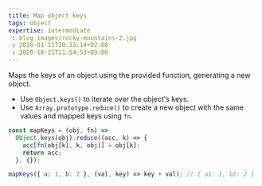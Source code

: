 ```yaml
---
title: Map object keys
tags: object
expertise: intermediate
 : blog_images/rocky-mountains-2.jpg
 : 2018-01-11T20:33:14+02:00
 : 2020-10-21T21:54:53+03:00
---
```


Maps the keys of an object using the provided function, generating a new object.

- Use `Object.keys()` to iterate over the object's keys.
- Use `Array.prototype.reduce()` to create a new object with the same values and mapped keys using `fn`.

```js
const mapKeys = (obj, fn) =>
  Object.keys(obj).reduce((acc, k) => {
    acc[fn(obj[k], k, obj)] = obj[k];
    return acc;
  }, {});
```

```js
mapKeys({ a: 1, b: 2 }, (val, key) => key + val); // { a1: 1, b2: 2 }
```
